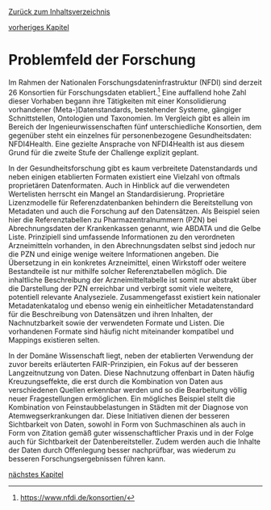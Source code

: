 [Zurück zum Inhaltsverzeichnis](https://healthdcat-ap-de.github.io/healthdcat-ap.de/report_stage_1.html)

[vorheriges Kapitel](https://healthdcat-ap-de.github.io/healthdcat-ap.de/report_stage_1/2_Ausrichtung_des_Datenmodells_an_den_Anforderungen_der_Forschung/2_Ausrichtung_des_Datenmodells_an_den_Anforderungen_der_Forschung.html)
# Problemfeld der Forschung
Im Rahmen der Nationalen Forschungsdateninfrastruktur (NFDI) sind derzeit 26 Konsortien für Forschungsdaten etabliert.[^27] Eine auffallend hohe Zahl dieser Vorhaben begann ihre Tätigkeiten mit einer Konsolidierung vorhandener (Meta-)Datenstandards, bestehender Systeme, gängiger Schnittstellen, Ontologien und Taxonomien. Im Vergleich gibt es allein im Bereich der Ingenieurwissenschaften fünf unterschiedliche Konsortien, dem gegenüber steht ein einzelnes für personenbezogene Gesundheitsdaten: NFDI4Health. Eine gezielte Ansprache von NFDI4Health ist aus diesem Grund für die zweite Stufe der Challenge explizit geplant.

In der Gesundheitsforschung gibt es kaum verbreitete Datenstandards und neben einigen etablierten Formaten existiert eine Vielzahl von oftmals proprietären Datenformaten. Auch in Hinblick auf die verwendeten Wertelisten herrscht ein Mangel an Standardisierung. Proprietäre Lizenzmodelle für Referenzdatenbanken behindern die Bereitstellung von Metadaten und auch die Forschung auf den Datensätzen. Als Beispiel seien hier die Referenztabellen zu Pharmazentralnummern (PZN) bei Abrechnungsdaten der Krankenkassen genannt, wie ABDATA und die Gelbe Liste. Prinzipiell sind umfassende Informationen zu den verordneten Arzneimitteln vorhanden, in den Abrechnungsdaten selbst sind jedoch nur die PZN und einige wenige weitere Informationen angeben. Die Übersetzung in ein konkretes Arzneimittel, einen Wirkstoff oder weitere Bestandteile ist nur mithilfe solcher Referenztabellen möglich. Die inhaltliche Beschreibung der Arzneimitteltabelle ist somit nur abstrakt über die Darstellung der PZN erreichbar und verbirgt somit viele weitere, potentiell relevante Analyseziele.
Zusammengefasst existiert kein nationaler Metadatenkatalog und ebenso wenig ein einheitlicher Metadatenstandard für die Beschreibung von Datensätzen und ihren Inhalten, der Nachnutzbarkeit sowie der verwendeten Formate und Listen. Die vorhandenen Formate sind häufig nicht miteinander kompatibel und Mappings existieren selten.

In der Domäne Wissenschaft liegt, neben der etablierten Verwendung der zuvor bereits erläuterten FAIR-Prinzipien, ein Fokus auf der besseren Langzeitnutzung von Daten. Diese Nachnutzung offenbart in Daten häufig Kreuzungseffekte, die erst durch die Kombination von Daten aus verschiedenen Quellen erkennbar werden und so die Bearbeitung völlig neuer Fragestellungen ermöglichen. Ein mögliches Beispiel stellt die Kombination von Feinstaubbelastungen in Städten mit der Diagnose von Atemwegserkrankungen dar. Diese Initiativen dienen der besseren Sichtbarkeit von Daten, sowohl in Form von Suchmaschinen als auch in Form von Zitation gemäß guter wissenschaftlicher Praxis und in der Folge auch für Sichtbarkeit der Datenbereitsteller. Zudem werden auch die Inhalte der Daten durch Offenlegung besser nachprüfbar, was wiederum zu besseren Forschungsergebnissen führen kann.

[nächstes Kapitel](https://healthdcat-ap-de.github.io/healthdcat-ap.de/report_stage_1/2_Ausrichtung_des_Datenmodells_an_den_Anforderungen_der_Forschung/2.1.1_Differenzierung_Gesundheitsdaten.html)

[^27]: https://www.nfdi.de/konsortien/
